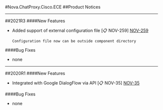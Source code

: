[NOV-35]: https://sd.novait.com.ua/browse/NOV-35
[NOV-259]: https://sd.novait.com.ua/browse/NOV-259

#Nova.ChatProxy.Cisco.ECE
##Product Notices
***
##2021R3
####New Features
- Added support of external configuration file [:clipboard: NOV-259] [NOV-259]

	```Configuration file now can be outside component directory```

####Bug Fixes
- none
***

##2020R1
####New Features
- Integrated with Google DialogFlow via API [:clipboard: NOV-35] [NOV-35]

####Bug Fixes
- none